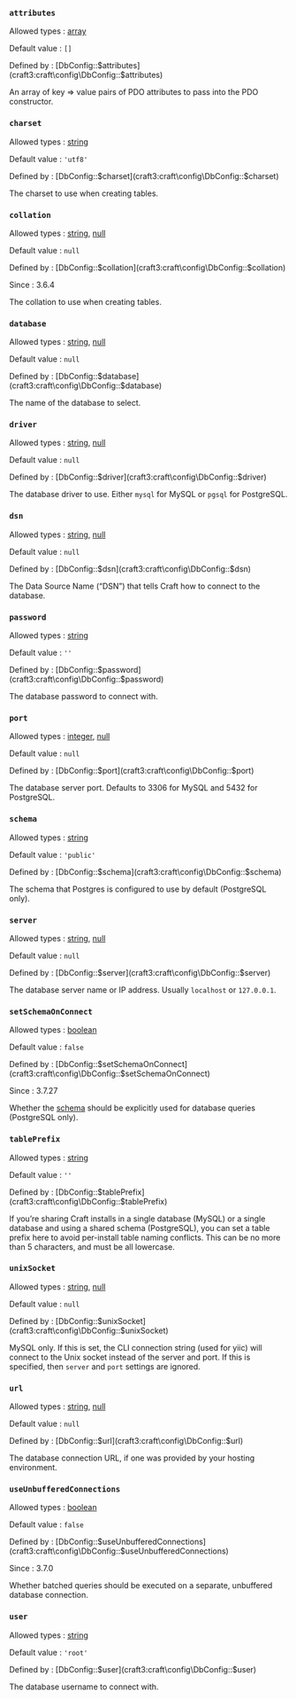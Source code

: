 <!-- This file is generated in an automated workflow based on Craft source files. Changes to it will be overwritten the next time the docs are built. -->

<!-- BEGIN SETTINGS -->

### `attributes`

<div class="compact">

Allowed types
:  [array](https://php.net/language.types.array)

Default value
:  `[]`

Defined by
:  [DbConfig::$attributes](craft3:craft\config\DbConfig::$attributes)

</div>

An array of key => value pairs of PDO attributes to pass into the PDO constructor.



### `charset`

<div class="compact">

Allowed types
:  [string](https://php.net/language.types.string)

Default value
:  `'utf8'`

Defined by
:  [DbConfig::$charset](craft3:craft\config\DbConfig::$charset)

</div>

The charset to use when creating tables.



### `collation`

<div class="compact">

Allowed types
:  [string](https://php.net/language.types.string), [null](https://php.net/language.types.null)

Default value
:  `null`

Defined by
:  [DbConfig::$collation](craft3:craft\config\DbConfig::$collation)

Since
:  3.6.4

</div>

The collation to use when creating tables.



### `database`

<div class="compact">

Allowed types
:  [string](https://php.net/language.types.string), [null](https://php.net/language.types.null)

Default value
:  `null`

Defined by
:  [DbConfig::$database](craft3:craft\config\DbConfig::$database)

</div>

The name of the database to select.



### `driver`

<div class="compact">

Allowed types
:  [string](https://php.net/language.types.string), [null](https://php.net/language.types.null)

Default value
:  `null`

Defined by
:  [DbConfig::$driver](craft3:craft\config\DbConfig::$driver)

</div>

The database driver to use. Either `mysql` for MySQL or `pgsql` for PostgreSQL.



### `dsn`

<div class="compact">

Allowed types
:  [string](https://php.net/language.types.string), [null](https://php.net/language.types.null)

Default value
:  `null`

Defined by
:  [DbConfig::$dsn](craft3:craft\config\DbConfig::$dsn)

</div>

The Data Source Name (“DSN”) that tells Craft how to connect to the database.



### `password`

<div class="compact">

Allowed types
:  [string](https://php.net/language.types.string)

Default value
:  `''`

Defined by
:  [DbConfig::$password](craft3:craft\config\DbConfig::$password)

</div>

The database password to connect with.



### `port`

<div class="compact">

Allowed types
:  [integer](https://php.net/language.types.integer), [null](https://php.net/language.types.null)

Default value
:  `null`

Defined by
:  [DbConfig::$port](craft3:craft\config\DbConfig::$port)

</div>

The database server port. Defaults to 3306 for MySQL and 5432 for PostgreSQL.



### `schema`

<div class="compact">

Allowed types
:  [string](https://php.net/language.types.string)

Default value
:  `'public'`

Defined by
:  [DbConfig::$schema](craft3:craft\config\DbConfig::$schema)

</div>

The schema that Postgres is configured to use by default (PostgreSQL only).



### `server`

<div class="compact">

Allowed types
:  [string](https://php.net/language.types.string), [null](https://php.net/language.types.null)

Default value
:  `null`

Defined by
:  [DbConfig::$server](craft3:craft\config\DbConfig::$server)

</div>

The database server name or IP address. Usually `localhost` or `127.0.0.1`.



### `setSchemaOnConnect`

<div class="compact">

Allowed types
:  [boolean](https://php.net/language.types.boolean)

Default value
:  `false`

Defined by
:  [DbConfig::$setSchemaOnConnect](craft3:craft\config\DbConfig::$setSchemaOnConnect)

Since
:  3.7.27

</div>

Whether the [schema](https://docs.craftcms.com/api/v3/craft-config-dbconfig.html#property-schema) should be explicitly used for database queries (PostgreSQL only).



### `tablePrefix`

<div class="compact">

Allowed types
:  [string](https://php.net/language.types.string)

Default value
:  `''`

Defined by
:  [DbConfig::$tablePrefix](craft3:craft\config\DbConfig::$tablePrefix)

</div>

If you’re sharing Craft installs in a single database (MySQL) or a single database and using a shared schema (PostgreSQL),
you can set a table prefix here to avoid per-install table naming conflicts. This can be no more than 5 characters, and must be all lowercase.



### `unixSocket`

<div class="compact">

Allowed types
:  [string](https://php.net/language.types.string), [null](https://php.net/language.types.null)

Default value
:  `null`

Defined by
:  [DbConfig::$unixSocket](craft3:craft\config\DbConfig::$unixSocket)

</div>

MySQL only. If this is set, the CLI connection string (used for yiic) will connect to the Unix socket instead of
the server and port. If this is specified, then `server` and `port` settings are ignored.



### `url`

<div class="compact">

Allowed types
:  [string](https://php.net/language.types.string), [null](https://php.net/language.types.null)

Default value
:  `null`

Defined by
:  [DbConfig::$url](craft3:craft\config\DbConfig::$url)

</div>

The database connection URL, if one was provided by your hosting environment.



### `useUnbufferedConnections`

<div class="compact">

Allowed types
:  [boolean](https://php.net/language.types.boolean)

Default value
:  `false`

Defined by
:  [DbConfig::$useUnbufferedConnections](craft3:craft\config\DbConfig::$useUnbufferedConnections)

Since
:  3.7.0

</div>

Whether batched queries should be executed on a separate, unbuffered database connection.



### `user`

<div class="compact">

Allowed types
:  [string](https://php.net/language.types.string)

Default value
:  `'root'`

Defined by
:  [DbConfig::$user](craft3:craft\config\DbConfig::$user)

</div>

The database username to connect with.




<!-- END SETTINGS -->
